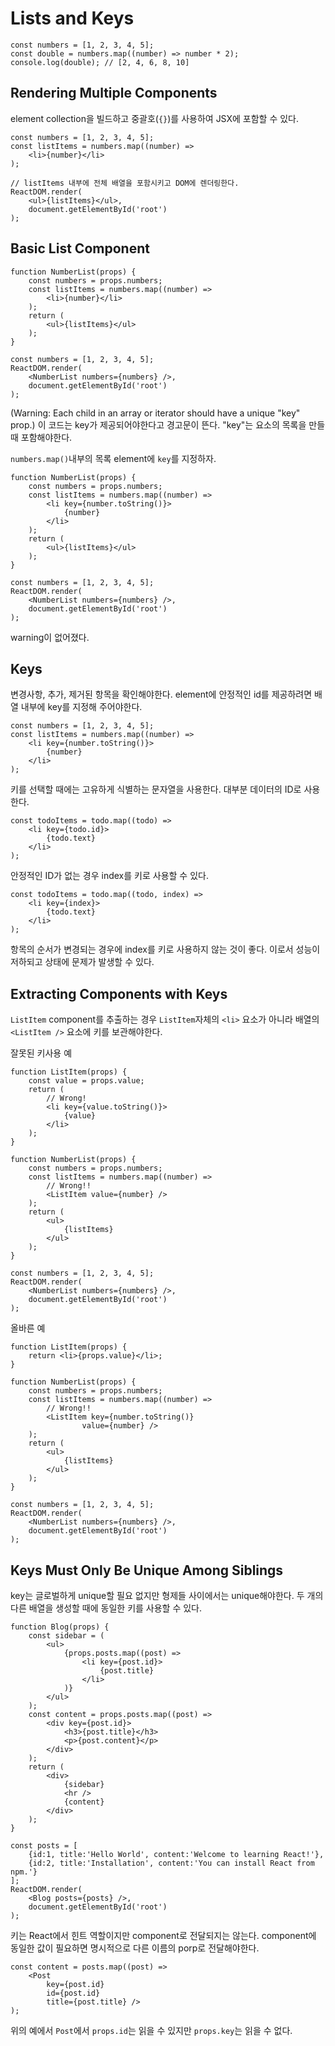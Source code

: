 # Lists and Keys

```
const numbers = [1, 2, 3, 4, 5];
const double = numbers.map((number) => number * 2);
console.log(double); // [2, 4, 6, 8, 10]
```

## Rendering Multiple Components

element collection을 빌드하고 중괄호(`{}`)를 사용하여 JSX에 포함할 수 있다.

```
const numbers = [1, 2, 3, 4, 5];
const listItems = numbers.map((number) => 
    <li>{number}</li>
);

// listItems 내부에 전체 배열을 포함시키고 DOM에 렌더링한다.
ReactDOM.render(
    <ul>{listItems}</ul>,
    document.getElementById('root')
);
```

## Basic List Component

```
function NumberList(props) {
    const numbers = props.numbers;
    const listItems = numbers.map((number) => 
        <li>{number}</li>
    );
    return (
        <ul>{listItems}</ul>
    );
}

const numbers = [1, 2, 3, 4, 5];
ReactDOM.render(
    <NumberList numbers={numbers} />,
    document.getElementById('root')
);
```

(Warning: Each child in an array or iterator should have a unique "key" prop.)
이 코드는 key가 제공되어야한다고 경고문이 뜬다. "key"는 요소의 목록을 만들 때 포함해야한다.

`numbers.map()`내부의 목록 element에 `key`를 지정하자.

```
function NumberList(props) {
    const numbers = props.numbers;
    const listItems = numbers.map((number) => 
        <li key={number.toString()}>
            {number}
        </li>
    );
    return (
        <ul>{listItems}</ul>
    );
}

const numbers = [1, 2, 3, 4, 5];
ReactDOM.render(
    <NumberList numbers={numbers} />,
    document.getElementById('root')
);
```

warning이 없어졌다.

## Keys 

변경사항, 추가, 제거된 항목을 확인해야한다. element에 안정적인 id를 제공하려면 배열 내부에 key를 지정해 주어야한다.

```
const numbers = [1, 2, 3, 4, 5];
const listItems = numbers.map((number) => 
    <li key={number.toString()}>
        {number}
    </li>
);
```

키를 선택할 때에는 고유하게 식별하는 문자열을 사용한다. 대부분 데이터의 ID로 사용한다.

```
const todoItems = todo.map((todo) => 
    <li key={todo.id}>
        {todo.text}
    </li>
);
```

안정적인 ID가 없는 경우 index를 키로 사용할 수 있다.

```
const todoItems = todo.map((todo, index) => 
    <li key={index}>
        {todo.text}
    </li>
);
```
항목의 순서가 변경되는 경우에 index를 키로 사용하지 않는 것이 좋다. 이로서 성능이 저하되고 상태에 문제가 발생할 수 있다.

## Extracting Components with Keys

`ListItem` component를 추출하는 경우 `ListItem`자체의 `<li>` 요소가 아니라 배열의 `<ListItem />` 요소에 키를 보관해야한다.

잘못된 키사용 예

```
function ListItem(props) {
    const value = props.value;
    return (
        // Wrong!
        <li key={value.toString()}>
            {value}
        </li>
    );
}

function NumberList(props) {
    const numbers = props.numbers;
    const listItems = numbers.map((number) => 
        // Wrong!!
        <ListItem value={number} />
    );
    return (
        <ul>
            {listItems}
        </ul>
    );
}

const numbers = [1, 2, 3, 4, 5];
ReactDOM.render(
    <NumberList numbers={numbers} />,
    document.getElementById('root')
);
```

올바른 예

```
function ListItem(props) {
    return <li>{props.value}</li>;
}

function NumberList(props) {
    const numbers = props.numbers;
    const listItems = numbers.map((number) => 
        // Wrong!!
        <ListItem key={number.toString()} 
                value={number} />
    );
    return (
        <ul>
            {listItems}
        </ul>
    );
}

const numbers = [1, 2, 3, 4, 5];
ReactDOM.render(
    <NumberList numbers={numbers} />,
    document.getElementById('root')
);
```

## Keys Must Only Be Unique Among Siblings

key는 글로벌하게 unique할 필요 없지만 형제들 사이에서는 unique해야한다. 두 개의 다른 배열을 생성할 때에 동일한 키를 사용할 수 있다.

```
function Blog(props) {
    const sidebar = (
        <ul>
            {props.posts.map((post) =>
                <li key={post.id}>
                    {post.title}
                </li>
            )}
        </ul>
    );
    const content = props.posts.map((post) => 
        <div key={post.id}>
            <h3>{post.title}</h3>
            <p>{post.content}</p>
        </div>
    );
    return (
        <div>
            {sidebar}
            <hr />
            {content}
        </div>
    );
}

const posts = [
    {id:1, title:'Hello World', content:'Welcome to learning React!'},
    {id:2, title:'Installation', content:'You can install React from npm.'}
];
ReactDOM.render(
    <Blog posts={posts} />,
    document.getElementById('root')
);
```

키는 React에서 힌트 역할이지만 component로 전달되지는 않는다. component에 동일한 값이 필요하면 명시적으로 다른 이름의 porp로 전달해야한다.

```
const content = posts.map((post) => 
    <Post
        key={post.id}
        id={post.id}
        title={post.title} />
);
```

위의 예에서 `Post`에서 `props.id`는 읽을 수 있지만 `props.key`는 읽을 수 없다.